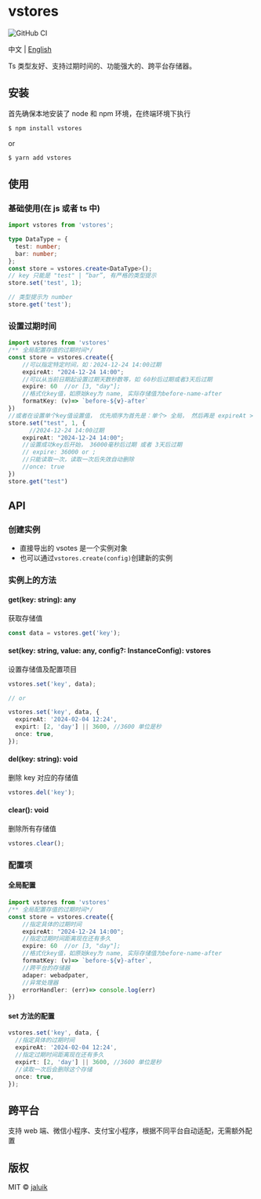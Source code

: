 # vstores

![GitHub CI](https://github.com/jaluik/vstores/actions/workflows/publish.yml/badge.svg)

中文 | [English](README_EN.md)

Ts 类型友好、支持过期时间的、功能强大的、跨平台存储器。

## 安装

首先确保本地安装了 node 和 npm 环境，在终端环境下执行

```sh
$ npm install vstores
```

or

```sh
$ yarn add vstores
```

## 使用

### 基础使用(在 js 或者 ts 中)

```typescript
import vstores from 'vstores';

type DataType = {
  test: number;
  bar: number;
};
const store = vstores.create<DataType>();
// key 只能是 "test" | “bar”, 有严格的类型提示
store.set('test', 1);

// 类型提示为 number
store.get('test');
```

### 设置过期时间

```typescript
import vstores from 'vstores'
/** 全局配置存值的过期时间*/
const store = vstores.create({
    //可以指定特定时间，如：2024-12-24 14:00过期
    expireAt: "2024-12-24 14:00";
    //可以从当前日期起设置过期天数秒数等，如 60秒后过期或者3天后过期
    expire: 60  //or [3, "day"];
    //格式化key值，如原始key为 name, 实际存储值为before-name-after
    formatKey: (v)=> `before-${v}-after`
})
//或者在设置单个key值设置值， 优先顺序为首先是：单个> 全局， 然后再是 expireAt > expire
store.set("test", 1, {
      //2024-12-24 14:00过期
    expireAt: "2024-12-24 14:00";
    //设置成功key后开始， 36000毫秒后过期 或者 3天后过期
    // expire: 36000 or ;
    //只能读取一次，读取一次后失效自动删除
    //once: true
})
store.get("test")
```

## API

### 创建实例

- 直接导出的 vsotes 是一个实例对象
- 也可以通过`vstores.create(config)`创建新的实例

### 实例上的方法

#### get(key: string): any

获取存储值

```typescript
const data = vstores.get('key');
```

#### set(key: string, value: any, config?: InstanceConfig): vstores

设置存储值及配置项目

```typescript
vstores.set('key', data);

// or

vstores.set('key', data, {
  expireAt: '2024-02-04 12:24',
  expirt: [2, 'day'] || 3600, //3600 单位是秒
  once: true,
});
```

#### del(key: string): void

删除 key 对应的存储值

```typescript
vstores.del('key');
```

#### clear(): void

删除所有存储值

```typescript
vstores.clear();
```

### 配置项

#### 全局配置

```typescript
import vstores from 'vstores'
/** 全局配置存值的过期时间*/
const store = vstores.create({
    //指定具体的过期时间
    expireAt: "2024-12-24 14:00";
    //指定过期时间距离现在还有多久
    expire: 60  //or [3, "day"];
    //格式化key值，如原始key为 name, 实际存储值为before-name-after
    formatKey: (v)=> `before-${v}-after`,
    //跨平台的存储器
    adaper: webadpater,
    //异常处理器
    errorHandler: (err)=> console.log(err)
})

```

#### set 方法的配置

```typescript
vstores.set('key', data, {
  //指定具体的过期时间
  expireAt: '2024-02-04 12:24',
  //指定过期时间距离现在还有多久
  expirt: [2, 'day'] || 3600, //3600 单位是秒
  //读取一次后会删除这个存储
  once: true,
});
```

## 跨平台

支持 web 端、微信小程序、支付宝小程序，根据不同平台自动适配，无需额外配置

## 版权

MIT © [jaluik](https://github.com/jaluik)
